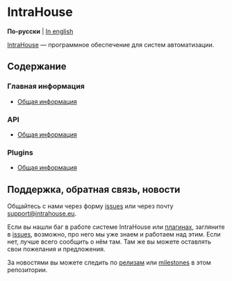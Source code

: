 # IntraHouse

**По-русски** | [In english](docs_eng/README.md)

[IntraHouse](http://www.intrahouse.eu) — программное обеспечение для систем автоматизации.


## Содержание


### Главная информация

* [Общая информация](docs/general.md)


### API

* [Общая информация](docs/api.md)


### Plugins

* [Общая информация](docs/plugins.md)


## Поддержка, обратная связь, новости

Общайтесь с нами через форму [issues](https://github.com/intrahouseio/Doc/issues) или
через почту support@intrahouse.eu.

Если вы нашли баг в работе системе IntraHouse или
[плагинах](http://www.intrahouse.eu/ru/pluginsru/), загляните в
[issues](https://github.com/intrahouseio/Doc/issues), возможно, про него мы уже знаем и
работаем над этим. Если нет, лучше всего сообщить о нём там. Там же вы можете оставлять свои
пожелания и предложения.

За новостями вы можете следить по
[релизам](https://github.com/intrahouseio/Doc/releases) или
[milestones](https://github.com/intrahouseio/Doc/milestones) в этом репозитории.

